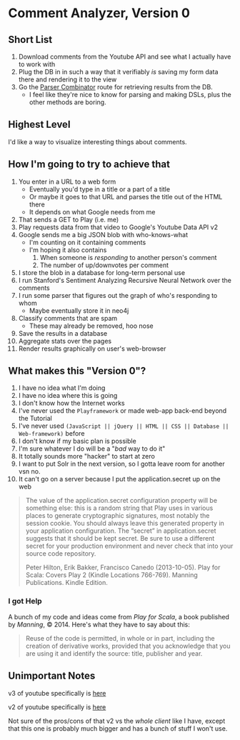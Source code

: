 Comment Analyzer, Version 0
==========================

Short List
----------
1. Download comments from the Youtube API and see what I actually have 
   to work with
1. Plug the DB in in such a way that it verifiably *is* saving my form
   data there and rendering it to the view
1. Go the [Parser Combinator](http://en.wikipedia.org/wiki/Parser_combinator)
   route for retrieving results from the DB.
    * I feel like they're nice to know for parsing and making DSLs,
      plus the other methods are boring.


Highest Level
-------------

I'd like a way to visualize interesting things about comments.

How I'm going to try to achieve that
------------------------------------

1. You enter in a URL to a web form
    * Eventually you'd type in a title or a part of a title
    * Or maybe it goes to that URL and parses the title out of the HTML there
    * It depends on what Google needs from me
1. That sends a GET to Play (i.e. me)
1. Play requests data from that video to Google's Youtube Data API v2
1. Google sends me a big JSON blob with who-knows-what
    * I'm counting on it containing comments
    * I'm hoping it also contains
        1. When someone is *responding* to another person's comment
        1. The number of up/downvotes per comment
1. I store the blob in a database for long-term personal use
1. I run Stanford's Sentiment Analyzing Recursive Neural Network over the comments
1. I run some parser that figures out the graph of who's responding to whom
    * Maybe eventually store it in neo4j
1. Classify comments that are spam
    * These may already be removed, hoo nose
1. Save the results in a database
1. Aggregate stats over the pages
1. Render results graphically on user's web-browser

What makes this "Version 0"?
----------------------------

1. I have no idea what I'm doing
1. I have no idea where this is going
1. I don't know how the Internet works
1. I've never used the `Playframework` or made web-app back-end beyond the Tutorial
1. I've never used `(JavaScript || jQuery || HTML || CSS || Database || Web-framework)` before
1. I don't know if my basic plan is possible
1. I'm sure whatever I do will be a "*bad* way to do it"
1. It totally sounds more "hacker" to start at zero
1. I want to put Solr in the next version, so I gotta leave room for another vsn no.
1. It can't go on a server because I put the application.secret up on the web
> The value of the application.secret configuration property will be something
> else: this is a random string that Play uses in various places to generate
> cryptographic signatures, most notably the session cookie. You should
> always leave this generated property in your application configuration. The
> “secret” in application.secret suggests that it should be kept secret. Be
> sure to use a different secret for your production environment and never
> check that into your source code repository.
>
> Peter Hilton, Erik Bakker, Francisco Canedo (2013-10-05).
> Play for Scala: Covers Play 2 (Kindle Locations 766-769). Manning Publications.
> Kindle Edition.

### I got Help

A bunch of my code and ideas come from *Play for Scala*, a book published by *Manning*, © 2014.
Here's what they have to say about this:

> Reuse of the code is permitted,
> in whole or in part, including the creation of derivative works, provided
> that you acknowledge that you are using it and identify the source:
> title, publisher and year.

Unimportant Notes
-----------------
v3 of youtube specifically is [here](http://maven-repository.com/artifact/com.google.apis/google-api-services-youtube/v3-rev64-1.13.2-beta)

v2 of youtube specifically is [here](http://maven-repository.com/artifact/com.google.api.client/google-api-data-youtube-v2/1.0.10-alpha)

Not sure of the pros/cons of that v2 vs the *whole client* like I have,
except that this one is probably much bigger and has a bunch of stuff I won't use.

